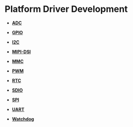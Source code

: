 # Platform Driver Development<a name="EN-US_TOPIC_0000001160769576"></a>

-   **[ADC](driver-platform-adc-develop.md)**  

-   **[GPIO](driver-platform-gpio-develop.md)**  

-   **[I2C](driver-platform-i2c-develop.md)**  

-   **[MIPI-DSI](driver-platform-mipidsi-develop.md)**  

-   **[MMC](driver-platform-mmc-develop.md)**  

-   **[PWM](driver-platform-pwm-develop.md)**  

-   **[RTC](driver-platform-rtc-develop.md)**  

-   **[SDIO](driver-platform-sdio-develop.md)**  

-   **[SPI](driver-platform-spi-develop.md)**  

-   **[UART](driver-platform-uart-develop.md)**  

-   **[Watchdog](driver-platform-watchdog-develop.md)**  


